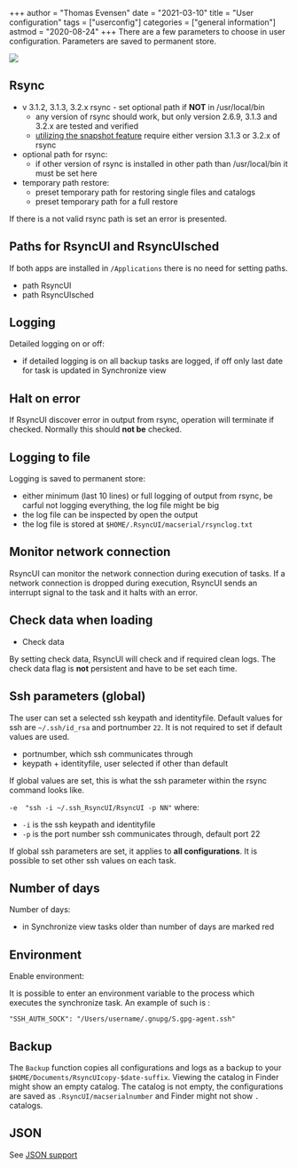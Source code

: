 +++
author = "Thomas Evensen"
date = "2021-03-10"
title =  "User configuration"
tags = ["userconfig"]
categories = ["general information"]
astmod = "2020-08-24"
+++
There are a few parameters to choose in user configuration. Parameters are saved to permanent store.

![](/images/RsyncUI/master/userconfig/user.png)

## Rsync

 - v 3.1.2, 3.1.3, 3.2.x rsync - set optional path if **NOT** in /usr/local/bin
   	- any version of rsync should work, but only version 2.6.9, 3.1.3 and 3.2.x are tested and verified
    - [utilizing the snapshot feature](/post/snapshots/) require either version 3.1.3 or 3.2.x of rsync
- optional path for rsync:
    - if other version of rsync is installed in other path than /usr/local/bin it must be set here
- temporary path restore:
    - preset temporary path for restoring single files and catalogs
    - preset temporary path for a full restore

If there is a not valid rsync path is set an error is presented.

## Paths for RsyncUI and RsyncUIsched

If both apps are installed in `/Applications` there is no need for setting paths.

- path RsyncUI
- path RsyncUIsched

## Logging

Detailed logging on or off:

- if detailed logging is on all backup tasks are logged, if off only last date for task is updated in Synchronize view

## Halt on error

If RsyncUI discover error in output from rsync, operation will terminate if checked. Normally this should **not be** checked.

## Logging to file

Logging is saved to permanent store:

- either minimum (last 10 lines) or full logging of output from rsync, be carful not logging everything, the log file might be big
- the log file can be inspected by open the output
- the log file is stored at `$HOME/.RsyncUI/macserial/rsynclog.txt`

## Monitor network connection

RsyncUI can monitor the network connection during execution of tasks. If a network connection is dropped during execution, RsyncUI sends an interrupt signal to the task and it halts with an error.

## Check data when loading

- Check data

By setting check data, RsyncUI will check and if required clean logs. The check data flag is **not** persistent and have to be set each time.

## Ssh parameters (global)

The user can set a selected ssh keypath and identityfile. Default values for ssh are `~/.ssh/id_rsa` and portnumber `22`. It is not required to set if default values are used.

- portnumber, which ssh communicates through
- keypath + identityfile, user selected if other than default

If global values are set, this is what the ssh parameter within the rsync command looks like.

`-e  "ssh -i ~/.ssh_RsyncUI/RsyncUI -p NN"` where:

- `-i` is the ssh keypath and identityfile
- `-p` is the port number ssh communicates through, default port 22

If global ssh parameters are set, it applies to **all configurations**. It is possible to set other ssh values on each task.

## Number of days

Number of days:

- in Synchronize view tasks older than number of days are marked red

## Environment

Enable environment:

It is possible to enter an environment variable to the process which executes the synchronize task. An example of such is :

`"SSH_AUTH_SOCK": "/Users/username/.gnupg/S.gpg-agent.ssh"`

## Backup

The `Backup` function copies all configurations and logs as a backup to your `$HOME/Documents/RsyncUIcopy-$date-suffix`. Viewing the catalog in Finder might show an empty catalog. The catalog is not empty, the configurations are saved as `.RsyncUI/macserialnumber` and Finder might not show `.` catalogs.

## JSON

See [JSON support](/post/json/)
